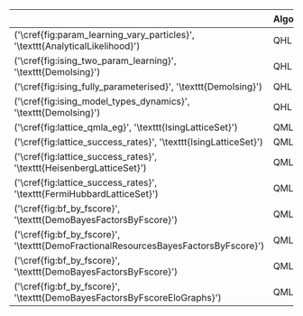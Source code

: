 |                                                                                       | Algorithm   |   $N_E$ |   $N_P$ | Data           |
|:--------------------------------------------------------------------------------------|:------------|--------:|--------:|:---------------|
| ('\\cref{fig:param_learning_vary_particles}', '\\texttt{AnalyticalLikelihood}')       | QHL         |     500 |    2000 | Nov\_16/14\_28 |
| ('\\cref{fig:ising_two_param_learning}', '\\texttt{DemoIsing}')                       | QHL         |     500 |    5000 | Nov\_18/13\_56 |
| ('\\cref{fig:ising_fully_parameterised}', '\\texttt{DemoIsing}')                      | QHL         |    1000 |    5000 | Nov\_18/13\_56 |
| ('\\cref{fig:ising_model_types_dynamics}', '\\texttt{DemoIsing}')                     | QHL         |    1000 |    5000 | Nov\_18/13\_56 |
| ('\\cref{fig:lattice_qmla_eg}', '\\texttt{IsingLatticeSet}')                          | QMLA        |    1000 |    4000 | Nov\_19/12\_04 |
| ('\\cref{fig:lattice_success_rates}', '\\texttt{IsingLatticeSet}')                    | QMLA        |    1000 |    4000 | Sep\_30/22\_40 |
| ('\\cref{fig:lattice_success_rates}', '\\texttt{HeisenbergLatticeSet}')               | QMLA        |    1000 |    4000 | Oct\_22/20\_45 |
| ('\\cref{fig:lattice_success_rates}', '\\texttt{FermiHubbardLatticeSet}')             | QMLA        |    1000 |    4000 | Oct\_02/00\_09 |
| ('\\cref{fig:bf_by_fscore}', '\\texttt{DemoBayesFactorsByFscore}')                    | QMLA        |     500 |    2500 | Dec\_09/12\_29 |
| ('\\cref{fig:bf_by_fscore}', '\\texttt{DemoFractionalResourcesBayesFactorsByFscore}') | QMLA        |     500 |    2500 | Dec\_09/12\_31 |
| ('\\cref{fig:bf_by_fscore}', '\\texttt{DemoBayesFactorsByFscore}')                    | QMLA        |    1000 |    5000 | Dec\_09/12\_33 |
| ('\\cref{fig:bf_by_fscore}', '\\texttt{DemoBayesFactorsByFscoreEloGraphs}')           | QMLA        |     500 |    2500 | Dec\_09/12\_32 |